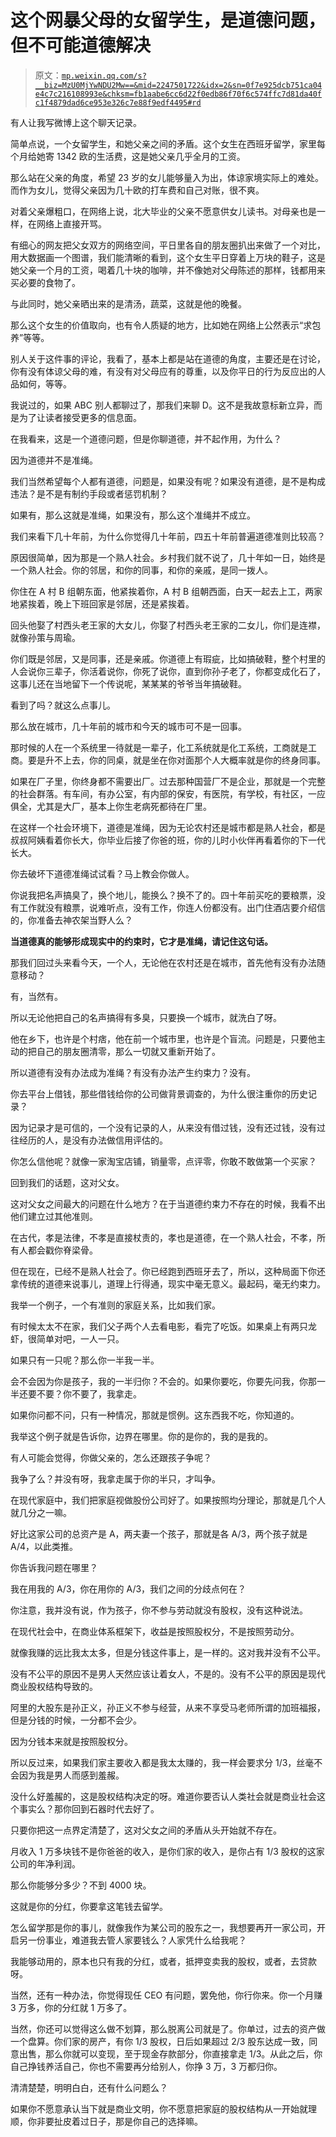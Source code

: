 # 这个网暴父母的女留学生，是道德问题，但不可能道德解决

> 原文：[`mp.weixin.qq.com/s?__biz=MzU0MjYwNDU2Mw==&mid=2247501722&idx=2&sn=0f7e925dcb751ca04e4c7c216108993e&chksm=fb1aabe6cc6d22f0edb86f70f6c574ffc7d81da40fc1f4879dad6ce953e326c7e88f9edf4495#rd`](http://mp.weixin.qq.com/s?__biz=MzU0MjYwNDU2Mw==&mid=2247501722&idx=2&sn=0f7e925dcb751ca04e4c7c216108993e&chksm=fb1aabe6cc6d22f0edb86f70f6c574ffc7d81da40fc1f4879dad6ce953e326c7e88f9edf4495#rd)

有人让我写微博上这个聊天记录。 

简单点说，一个女留学生，和她父亲之间的矛盾。这个女生在西班牙留学，家里每个月给她寄 1342 欧的生活费，这是她父亲几乎全月的工资。

那么站在父亲的角度，希望 23 岁的女儿能够量入为出，体谅家境实际上的难处。而作为女儿，觉得父亲因为几十欧的打车费和自己对账，很不爽。 

对着父亲爆粗口，在网络上说，北大毕业的父亲不愿意供女儿读书。对母亲也是一样，在网络上直接开骂。

有细心的网友把父女双方的网络空间，平日里各自的朋友圈扒出来做了一个对比，用大数据画一个图谱，我们能清晰的看到，这个女生平日穿着上万块的鞋子，这是她父亲一个月的工资，喝着几十块的咖啡，并不像她对父母陈述的那样，钱都用来买必要的食物了。 

与此同时，她父亲晒出来的是清汤，蔬菜，这就是他的晚餐。

那么这个女生的价值取向，也有令人质疑的地方，比如她在网络上公然表示“求包养”等等。

别人关于这件事的评论，我看了，基本上都是站在道德的角度，主要还是在讨论，你有没有体谅父母的难，有没有对父母应有的尊重，以及你平日的行为反应出的人品如何，等等。 

我说过的，如果 ABC 别人都聊过了，那我们来聊 D。这不是我故意标新立异，而是为了让读者接受更多的信息面。 

在我看来，这是一个道德问题，但是你聊道德，并不起作用，为什么？ 

因为道德并不是准绳。

我们当然希望每个人都有道德，问题是，如果没有呢？如果没有道德，是不是构成违法？是不是有制约手段或者惩罚机制？ 

如果有，那么这就是准绳，如果没有，那么这个准绳并不成立。 

我们来看下几十年前，为什么你觉得几十年前，四五十年前普遍道德准则比较高？ 

原因很简单，因为那是一个熟人社会。乡村我们就不说了，几十年如一日，始终是一个熟人社会。你的邻居，和你的同事，和你的亲戚，是同一拨人。

你住在 A 村 B 组朝东面，他紧挨着你，A 村 B 组朝西面，白天一起去上工，两家地紧挨着，晚上下班回家是邻居，还是紧挨着。

回头他娶了村西头老王家的大女儿，你娶了村西头老王家的二女儿，你们是连襟，就像孙策与周瑜。

你们既是邻居，又是同事，还是亲戚。你道德上有瑕疵，比如搞破鞋，整个村里的人会说你三辈子，你活着说你，你死了说你，直到你孙子老了，你都变成化石了，这事儿还在当地留下一个传说呢，某某某的爷爷当年搞破鞋。 

看到了吗？就这么点事儿。 

那么放在城市，几十年前的城市和今天的城市可不是一回事。 

那时候的人在一个系统里一待就是一辈子，化工系统就是化工系统，工商就是工商。要是升不上去，你的同桌，就是坐在你对面那个人大概率就是你的终身同事。 

如果在厂子里，你终身都不需要出厂。过去那种国营厂不是企业，那就是一个完整的社会群落。有车间，有办公室，有内部的保安，有医院，有学校，有社区，一应俱全，尤其是大厂，基本上你生老病死都待在厂里。 

在这样一个社会环境下，道德是准绳，因为无论农村还是城市都是熟人社会，都是叔叔阿姨看着你长大，你毕业后接了你爸的班，你的儿时小伙伴再看着你的下一代长大。 

你去破坏下道德准绳试试看？马上教会你做人。 

你说我把名声搞臭了，换个地儿，能换么？换不了的。四十年前买吃的要粮票，没有工作就没有粮票，说难听点，没有工作，你连人份都没有。出门住酒店要介绍信的，你准备去神农架当野人么？ 

**当道德真的能够形成现实中的约束时，它才是准绳，请记住这句话。** 

那我们回过头来看今天，一个人，无论他在农村还是在城市，首先他有没有办法随意移动？ 

有，当然有。

所以无论他把自己的名声搞得有多臭，只要换一个城市，就洗白了呀。 

他在乡下，也许是个村痞，他在前一个城市里，也许是个盲流。问题是，只要他主动的把自己的朋友圈清零，那么一切就又重新开始了。 

所以道德有没有办法成为准绳？有没有办法产生约束力？没有。 

你去平台上借钱，那些借钱给你的公司做背景调查的，为什么很注重你的历史记录？ 

因为记录才是可信的，一个没有记录的人，从来没有借过钱，没有还过钱，没有过往经历的人，是没有办法做信用评估的。

你怎么信他呢？就像一家淘宝店铺，销量零，点评零，你敢不敢做第一个买家？ 

回到我们的话题，这对父女。 

这对父女之间最大的问题在什么地方？在于当道德约束力不存在的时候，我看不出他们建立过其他准则。

在古代，孝是法律，不孝是直接杖责的，孝也是道德，在一个熟人社会，不孝，所有人都会戳你脊梁骨。 

但在现在，已经不是熟人社会了。你已经跑到西班牙去了，所以，这种局面下你还拿传统的道德来说事儿，道理上行得通，现实中毫无意义。最起码，毫无约束力。

我举一个例子，一个有准则的家庭关系，比如我们家。 

有时候太太不在家，我们父子两个人去看电影，看完了吃饭。如果桌上有两只龙虾，很简单对吧，一人一只。

如果只有一只呢？那么你一半我一半。

会不会因为你是孩子，我的一半归你？不会的。如果你要吃，你要先问我，你那一半还要不要？你不要了，我拿走。 

如果你问都不问，只有一种情况，那就是惯例。这东西我不吃，你知道的。 

我举这个例子就是告诉你，边界在哪里。你的是你的，我的是我的。 

有人可能会觉得，你做父亲的，怎么还跟孩子争呢？ 

我争了么？并没有呀，我拿走属于你的半只，才叫争。

在现代家庭中，我们把家庭视做股份公司好了。如果按照均分理论，那就是几个人就几分之一嘛。

好比这家公司的总资产是 A，两夫妻一个孩子，那就是各 A/3，两个孩子就是 A/4，以此类推。

你告诉我问题在哪里？

我在用我的 A/3，你在用你的 A/3，我们之间的分歧点何在？

你注意，我并没有说，作为孩子，你不参与劳动就没有股权，没有这种说法。 

在现代社会中，在商业体系框架下，收益是按照股权分，不是按照劳动分。

就像我赚的远比我太太多，但是分钱这件事上，是一样的。这对我并没有不公平。 

没有不公平的原因不是男人天然应该让着女人，不是的。没有不公平的原因是现代商业股权结构导致的。

阿里的大股东是孙正义，孙正义不参与经营，从来不享受马老师所谓的加班福报，但是分钱的时候，一分都不会少。

因为分钱本来就是按照股权分。 

所以反过来，如果我们家主要收入都是我太太赚的，我一样会要求分 1/3，丝毫不会因为我是男人而感到羞赧。

没什么好羞赧的，这是股权结构决定的呀。难道你要否认人类社会就是商业社会这个事实么？那你回到石器时代去好了。

只要你把这一点界定清楚了，这对父女之间的矛盾从头开始就不存在。 

月收入 1 万多块钱不是你爸爸的收入，是你们家的收入，是你占有 1/3 股权的这家公司的年净利润。 

那么你能够分多少？不到 4000 块。 

这就是你的分红，你要拿这笔钱去留学。

怎么留学那是你的事儿，就像我作为某公司的股东之一，我想要再开一家公司，开启另一份事业，难道我去管人家要钱么？人家凭什么给我呢？ 

我能够动用的，原本也只有我的分红，或者，抵押变卖我的股权，或者，去贷款呀。

当然，还有一种办法，你觉得现任 CEO 有问题，罢免他，你行你来。你一个月赚 3 万多，你的分红就 1 万多了。

当然，你还可以觉得这么做不划算，那么脱离公司就是了。你单过，过去的资产做一个盘算。你们家的房产，有你 1/3 股权，日后如果超过 2/3 股东达成一致，同意出售，那么你就可以变现，至于现金存款部分，你直接拿走 1/3。从此之后，你自己挣钱养活自己，你也不需要再分给别人，你挣 3 万，3 万都归你。

清清楚楚，明明白白，还有什么问题么？

如果你不愿意承认当下就是商业文明，你不愿意把家庭的股权结构从一开始就理顺，你非要扯皮着过日子，那是你自己的选择嘛。
